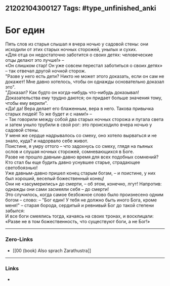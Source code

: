 21202104300127
Tags: #type_unfinished_anki
---
# Бог един

Пять слов из старья слышал я вчера ночью у садовой стены: они исходили от этих старых ночных сторожей, унылых и сухих. <br>«Для отца он недостаточно заботится о своих детях: человеческие отцы делают это лучше!» – <br>«Он слишком стар! Он уже совсем перестал заботиться о своих детях» – так отвечал другой ночной сторож. <br>"Разве у него есть дети? Никто не может этого доказать, если он сам не докажет! Мне давно хотелось, чтобы он однажды основательно доказал это". <br>"Доказал? Как будто он когда-нибудь что-нибудь доказывал! Доказательства ему трудно даются; он придает больше значения тому, чтобы ему верили". <br>«Да! да! Вера делает его блаженным, вера в него. Такова привычка старых людей! То же будет и с нами!» – <br>– Так говорили между собой два старых ночных сторожа и пугала света и затем уныло трубили в свой рог: это происходило вчера ночью у садовой стены. <br>У меня же сердце надрывалось со смеху, оно хотело вырваться и не знало, куда? и надорвало себе живот. <br>Поистине, я умру оттого – что задохнусь со смеху, глядя на пьяных ослов и слушая ночных сторожей, сомневающихся в Боге. <br>Разве не прошло давным-давно время для всех подобных сомнений? Кто стал бы еще будить давно уснувшее старье, страдающее светобоязнью! <br>Уже давным-давно пришел конец старым богам, – и поистине, у них был хороший, веселый божественный конец! <br>Они не «засумерились» до смерти, – об этом, конечно, лгут! Напротив: однажды они сами засмеяли себя – до смерти! <br>Это случилось, когда самое безбожное слово было произнесено одним богом – слово: – "Бог един! У тебя не должно быть иного Бога, кроме меня!" – старая борода, сердитый и ревнивый Бог до такой степени забылся: <br>И все боги смеялись тогда, качаясь на своих тронах, и восклицали: «Разве не в том божественность, что существуют боги, а не Бог!»

---
### Zero-Links
- [[00 (book) Also sprach Zarathustra]]
---
### Links
-